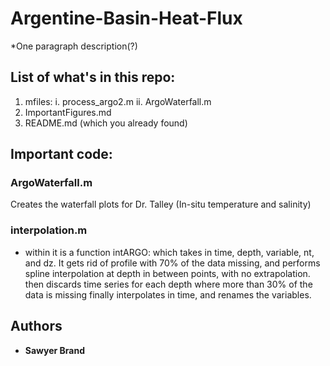 # Argentine-Basin-Heat-Flux

*One paragraph description(?) 

## List of what's in this repo:
1. mfiles:
    i. process_argo2.m
    ii. ArgoWaterfall.m
2. ImportantFigures.md
3. README.md (which you already found)

## Important code: 

### ArgoWaterfall.m 
Creates the waterfall plots for Dr. Talley (In-situ temperature and salinity)

### interpolation.m 
* within it is a function intARGO:
    which takes in time, depth, variable, nt, and dz.  It gets rid of profile with 70% of the data missing, and performs         spline interpolation at depth in between points, with no extrapolation. 
    then discards time series for each depth where more than 30% of the data is missing
    finally interpolates in time, and renames the variables.
    
    
    
## Authors

* **Sawyer Brand**
 


